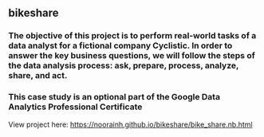 ## bikeshare

### The objective of this project is to perform real-world tasks of a data analyst for a fictional company Cyclistic. In order to answer the key business questions, we will follow the steps of the data analysis process: ask, prepare, process, analyze, share, and act.

### This case study is an optional part of the Google Data Analytics Professional Certificate

View project here: https://noorainh.github.io/bikeshare/bike_share.nb.html

